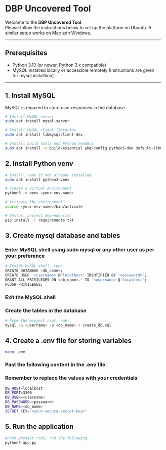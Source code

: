 # DBP Uncovered Tool

Welcome to the **DBP Uncovered Tool**.  
Please follow the instructions below to set up the platform on Ubuntu. A similar setup works on Mac adn Windows.

---

## Prerequisites
- Python 3.10 (or newer, Python 3.x compatible)
- MySQL installed locally or accessible remotely (Instructions are given for mysql installtion)

---

## 1. Install MySQL
MySQL is required to store user responses in the database.

```bash
# Install MySQL server
sudo apt install mysql-server

# Install MySQL client libraries
sudo apt install libmysqlclient-dev

# Install build tools and Python headers
sudo apt install -y build-essential pkg-config python3-dev default-libmysqlclient-dev
```
## 2. Install Python venv
```bash
# Install venv if not already installed
sudo apt install python3-venv

# Create a virtual environment
python3 -m venv <your-env-name>

# Activate the environment
source <your-env-name>/bin/activate

# Install project dependencies
pip install -r requirements.txt
```

## 3. Create mysql database and tables

### Enter MySQL shell using sudo mysql or any other user as per your preference

```bash
# Inside MySQL shell, run:
CREATE DATABASE <db_name>;
CREATE USER '<username>'@'localhost' IDENTIFIED BY '<password>';
GRANT ALL PRIVILEGES ON <db_name>.* TO '<username>'@'localhost';
FLUSH PRIVILEGES;
```

### Exit the MySQL shell
### Create the tables in the database

```bash
# From the project root, run:
mysql -u <username> -p <db_name> < create_db.sql
```

## 4. Create a .env file for storing variables

```bash
nano .env
```

### Past the following content in the .env file.
### Remember to replace the values with your credentials

```bash
DB_HOST=localhost
DB_PORT=3306
DB_USER=<username>
DB_PASSWORD=<password>
DB_NAME=<db_name>
SECRET_KEY="<your-secure-secret-key>"
```
## 5. Run the application

```bash
#From project root, run the following.
python3 app.py
```

